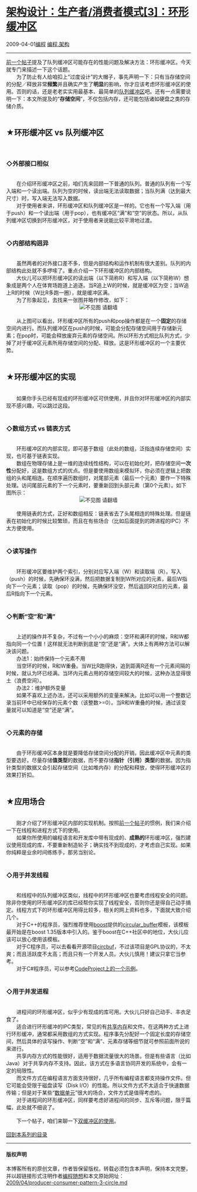 <!DOCTYPE html>
<html xmlns="http://www.w3.org/1999/xhtml" xml:lang="zh-CN">
<head>
<meta http-equiv="Content-Type" content="text/html; charset=utf-8" />
<meta name="generator" content="Python script by program.think@gmail.com" />
<meta name="provider" content="program-think.blogspot.com" />
<link type="text/css" rel="stylesheet" href="../../css/program-think.css" />
<title>架构设计：生产者/消费者模式[3]：环形缓冲区 - 编程随想的博客</title>
</head>
<body>
<div id="main" style="width:100%;">
<h1><a href="../../index.md" title="回到首页">架构设计：生产者/消费者模式[3]：环形缓冲区</a></h1>
<div class="post-info"><span class="date-header">2009-04-01</span><a href="../../tags/E7BC96E7A88B.md" class="tag">编程</a> <a href="../../tags/E7BC96E7A88B.E69EB6E69E84.md" class="tag">编程.架构</a> </div>
<hr>
<div class="post">
<a href="../../2009/03/producer-consumer-pattern-2-queue.md">前一个帖子</a>提及了队列缓冲区可能存在的性能问题及解决方法：环形缓冲区。今天就专门来描述一下这个话题。<br />　　为了防止有人给咱扣上“过度设计”的大帽子，事先声明一下：只有当存储空间的分配／释放非常<b>频繁</b>并且确实产生了<b>明显</b>的影响，你才应该考虑环形缓冲区的使用。否则的话，还是老老实实用最基本、最简单的<a href="../../2009/03/producer-consumer-pattern-2-queue.md">队列缓冲区</a>吧。还有一点需要说明一下：本文所提及的“<b>存储空间</b>”，不仅包括内存，还可能包括诸如硬盘之类的存储介质。<!--program-think--><br /><br /><h2>★环形缓冲区 vs 队列缓冲区</h2><br /><h3>◇外部接口相似</h3><br />　　在介绍环形缓冲区之前，咱们先来回顾一下普通的队列。普通的队列有一个写入端和一个读出端。队列为空的时候，读出端无法读取数据；当队列满（达到最大尺寸）时，写入端无法写入数据。<br />　　对于使用者来讲，环形缓冲区和队列缓冲区是一样的。它也有一个写入端（用于push）和一个读出端（用于pop），也有缓冲区“满”和“空”的状态。所以，从队列缓冲区切换到环形缓冲区，对于使用者来说能比较平滑地过渡。<br /><br /><h3>◇内部结构迥异</h3><br />　　虽然两者的对外接口差不多，但是内部结构和运作机制有很大差别。队列的内部结构此处就不多啰嗦了。重点介绍一下环形缓冲区的内部结构。<br />　　大伙儿可以把环形缓冲区的读出端（以下简称R）和写入端（以下简称W）想象成是两个人在体育场跑道上追逐。当R追上W的时候，就是缓冲区为空；当W追上R的时候（W比R多跑一圈），就是缓冲区满。<br />　　为了形象起见，去找来一张图并略作修改，如下：<br /><center><img src="../../images/2009/04/OQAAABhsCSIo_drGIfnkM9iy74CFHst3oNTJssp7kyh9uiBPQ9NszESDMR0CE2oZ1EYIA6kTUo95Lpnw-Bw2yVJQ9JMA15jOjJ7FA63APP47HhIlGrAJW_-IawUN" alt="不见图 请翻墙"></center><br />　　从上图可以看出，环形缓冲区所有的push和pop操作都是在一个<b>固定</b>的存储空间内进行。而队列缓冲区在push的时候，可能会分配存储空间用于存储新元素；在pop时，可能会释放废弃元素的存储空间。所以环形方式相比队列方式，少掉了对于缓冲区元素所用存储空间的分配、释放。这是环形缓冲区的一个主要优势。<br /><br /><h2>★环形缓冲区的实现</h2><br />　　如果你手头已经有现成的环形缓冲区可供使用，并且你对环形缓冲区的内部实现不感兴趣，可以跳过这段。<br /><br /><h3>◇数组方式 vs 链表方式</h3><br />　　环形缓冲区的内部实现，即可基于数组（此处的数组，泛指连续存储空间）实现，也可基于链表实现。<br />　　数组在物理存储上是一维的连续线性结构，可以在初始化时，把存储空间<b>一次性</b>分配好，这是数组方式的优点。但是要使用数组来模拟环，你必须在逻辑上把数组的头和尾相连。在顺序遍历数组时，对尾部元素（最后一个元素）要作一下特殊处理。访问尾部元素的下一个元素时，要重新回到头部元素（第0个元素）。如下图所示：<br /><center><img src="../../images/2009/04/OQAAAFkqrVUNp96E9ASN_isB5Tn45YuunVcoYEmUN80Mt_ugiqyrXlb5S-FnO9h3___BLqTORK3gwOw1DPbcmNYVfKgA15jOjK5LIttJpPlsRVsuCmnJjG984l7o" alt="不见图 请翻墙"></center><br />　　使用链表的方式，正好和数组相反：链表省去了头尾相连的特殊处理。但是链表在初始化的时候比较繁琐，而且在有些场合（比如后面提到的跨进程的IPC）不太方便使用。<br /><br /><h3>◇读写操作</h3><br />　　环形缓冲区要维护两个索引，分别对应写入端（W）和读取端（R）。写入（push）的时候，先确保环没满，然后把数据复制到W所对应的元素，最后W指向下一个元素；读取（pop）的时候，先确保环没空，然后返回R对应的元素，最后R指向下一个元素。<br /><br /><h3>◇判断“空”和“满”</h3><br />　　上述的操作并不复杂，不过有一个小小的麻烦：空环和满环的时候，R和W都指向同一个位置！这样就无法判断到底是“空”还是“满”。大体上有两种方法可以解决该问题。<br />　　办法1：始终保持一个元素不用<br />　　当空环的时候，R和W重叠。当W比R跑得快，追到距离R还有一个元素间隔的时候，就认为环已经满。当环内元素占用的存储空间较大的时候，这种办法显得很土（浪费空间）。<br />　　办法2：维护额外变量<br />　　如果不喜欢上述办法，还可以采用额外的变量来解决。比如可以用一个整数记录当前环中已经保存的元素个数（该整数&gt;=0）。当R和W重叠的时候，通过该变量就可以知道是“空”还是“满”。<br /><br /><h3>◇元素的存储</h3><br />　　由于环形缓冲区本身就是要降低存储空间分配的开销，因此缓冲区中元素的类型要选好。尽量存储<b>值类型</b>的数据，而不要存储<b>指针（引用）类型</b>的数据。因为指针类型的数据又会引起存储空间（比如堆内存）的分配和释放，使得环形缓冲区的效果打折扣。<br /><br /><h2>★应用场合</h2><br />　　刚才介绍了环形缓冲区内部的实现机制。按照<a href="../../2009/03/producer-consumer-pattern-2-queue.md">前一个帖子</a>的惯例，我们来介绍一下在线程和进程方式下的使用。<br />　　如果你所使用的编程语言和开发库中带有现成的、<b>成熟的</b>环形缓冲区，强烈建议使用现成的库，不要重新制造轮子；确实找不到现成的，才考虑自己实现。如果你纯粹是业余时间练练手，那另当别论。<br /><br /><h3>◇用于并发线程</h3><br />　　和线程中的队列缓冲区类似，线程中的环形缓冲区也要考虑线程安全的问题。除非你使用的环形缓冲区的库已经帮你实现了线程安全，否则你还是得自己动手搞定。线程方式下的环形缓冲区用得比较多，相关的网上资料也多，下面就大致介绍几个。<br />　　对于C++的程序员，强烈推荐使用<a href="http://www.boost.org/" target="_blank" rel="nofollow">boost</a>提供的<a href="http://www.boost.org/libs/circular_buffer/" target="_blank" rel="nofollow">circular_buffer</a>模板，该模板最开始是在boost 1.35版本中引入的。鉴于boost在C++社区中的地位，大伙儿应该可以放心使用该模板。<br />　　对于C程序员，可以去看看开源项目<a href="http://sourceforge.net/projects/circbuf/" target="_blank" rel="nofollow">circbuf</a>，不过该项目是GPL协议的，不太爽；而且活跃度不太高；而且只有一个开发人员。大伙儿慎用！建议只拿它当参考。<br />　　对于C#程序员，可以参考<a href="http://www.codeproject.com/KB/recipes/circularbuffer.aspx" target="_blank" rel="nofollow">CodeProject上的一个示例</a>。<br /><br /><h3>◇用于并发进程</h3><br />　　进程间的环形缓冲区，似乎少有现成的库可用。大伙儿只好自己动手、丰衣足食了。<br />　　适合进行环形缓冲的IPC类型，常见的有<a href="http://en.wikipedia.org/wiki/Shared_memory#In_software" target="_blank" rel="nofollow">共享内存</a>和文件。在这两种方式上进行环形缓冲，通常都采用数组的方式实现。程序事先分配好一个固定长度的存储空间，然后具体的读写操作、判断“空”和“满”、元素存储等细节就可参照前面所说的来进行。<br />　　共享内存方式的性能很好，适用于数据流量很大的场景。但是有些语言（比如Java）对于共享内存不支持。因此，该方式在多语言协同开发的系统中，会有一定的局限性。<br />　　而文件方式在编程语言方面支持很好，几乎所有编程语言都支持操作文件。但它可能会受限于磁盘读写（Disk I/O）的性能。所以文件方式不太适合于快速数据传输；但是对于某些“<a href="../../2009/03/producer-consumer-pattern-1-data.md" target="_blank">数据单元</a>”很大的场合，文件方式是值得考虑的。<br />　　对于进程间的环形缓冲区，同样要考虑好进程间的同步、互斥等问题，限于篇幅，此处就不细说了。<br /><br />　　下一个帖子，咱们来聊一下<a href="../../2009/04/producer-consumer-pattern-4-double.md">双缓冲区的使用</a>。<br /><br /><a href="../../2009/03/producer-consumer-pattern-0-overview.md#index">回到本系列的目录</a><div class="blogger-post-footer">
</div>
<hr>
<div class="copyright">
<h4>版权声明</h4>
本博客所有的原创文章，作者皆保留版权。转载必须包含本声明，保持本文完整，并以超链接形式注明作者<a href="mailto:program.think@gmail.com">编程随想</a>和本文原始网址：<br>
<a href="2009/04/producer-consumer-pattern-3-circle.md">2009/04/producer-consumer-pattern-3-circle.md</a>
</div>
</div>
</body>
</html>
